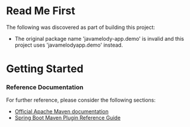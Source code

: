 # Read Me First
The following was discovered as part of building this project:

* The original package name 'javamelody-app.demo' is invalid and this project uses 'javamelodyapp.demo' instead.

# Getting Started

### Reference Documentation
For further reference, please consider the following sections:

* [Official Apache Maven documentation](https://maven.apache.org/guides/index.html)
* [Spring Boot Maven Plugin Reference Guide](https://docs.spring.io/spring-boot/docs/2.1.15.RELEASE/maven-plugin/)

